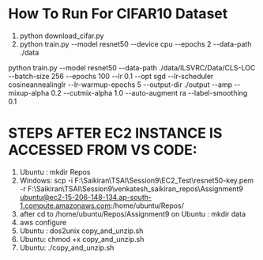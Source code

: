 # How To Run For CIFAR10 Dataset
1. python download_cifar.py
2. python train.py --model resnet50 --device cpu --epochs 2 --data-path ./data

python train.py --model resnet50 --data-path ./data/ILSVRC/Data/CLS-LOC --batch-size 256 --epochs 100 --lr 0.1 --opt sgd --lr-scheduler cosineannealinglr --lr-warmup-epochs 5 --output-dir ./output --amp --mixup-alpha 0.2 --cutmix-alpha 1.0 --auto-augment ra --label-smoothing 0.1

# STEPS AFTER EC2 INSTANCE IS ACCESSED FROM VS CODE:
1. Ubuntu : mkdir Repos
2. Windows: scp -i F:\Saikiran\TSAI\Session9\EC2_Test\resnet50-key.pem -r F:\Saikiran\TSAI\Session9\venkatesh_saikiran_repos\Assignment9 ubuntu@ec2-15-206-148-134.ap-south-1.compute.amazonaws.com:/home/ubuntu/Repos/
3. after cd to /home/ubuntu/Repos/Assignment9 on Ubuntu : mkdir data
4. aws configure
5. Ubuntu : dos2unix copy_and_unzip.sh
6. Ubuntu: chmod +x copy_and_unzip.sh
7. Ubuntu: ./copy_and_unzip.sh